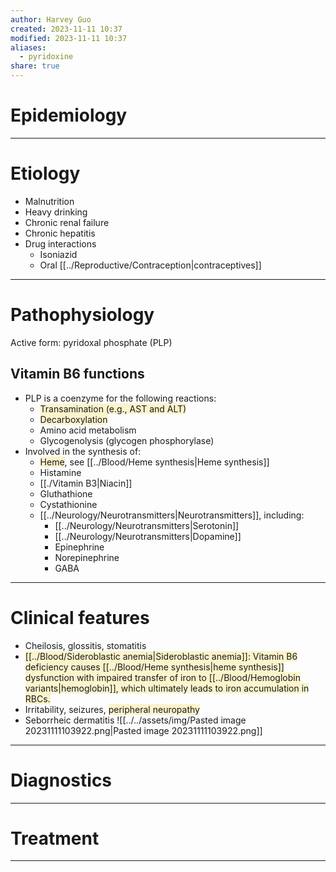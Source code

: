 ```yaml
---
author: Harvey Guo
created: 2023-11-11 10:37
modified: 2023-11-11 10:37
aliases:
  - pyridoxine
share: true
---
```

# Epidemiology


---
# Etiology
- Malnutrition
- Heavy drinking
- Chronic renal failure
- Chronic hepatitis
- Drug interactions
	- Isoniazid 
	- Oral [[../Reproductive/Contraception|contraceptives]]

---
# Pathophysiology
Active form: pyridoxal phosphate (PLP)
## Vitamin B6 functions
- PLP is a coenzyme for the following reactions:
	- <span style="background:rgba(240, 200, 0, 0.2)">Transamination (e.g., AST and ALT)</span>
	- <span style="background:rgba(240, 200, 0, 0.2)">Decarboxylation</span>
	- Amino acid metabolism
	- Glycogenolysis (glycogen phosphorylase)
- Involved in the synthesis of:
	- <span style="background:rgba(240, 200, 0, 0.2)">Heme</span>, see [[../Blood/Heme synthesis|Heme synthesis]]
	- Histamine
	- [[./Vitamin B3|Niacin]]
	- Gluthathione
	- Cystathionine 
	- [[../Neurology/Neurotransmitters|Neurotransmitters]], including:
		- [[../Neurology/Neurotransmitters|Serotonin]]
		- [[../Neurology/Neurotransmitters|Dopamine]]
		- Epinephrine
		- Norepinephrine
		- GABA

---
# Clinical features
- Cheilosis, glossitis, stomatitis
- <span style="background:rgba(240, 200, 0, 0.2)">[[../Blood/Sideroblastic anemia|Sideroblastic anemia]]: Vitamin B6 deficiency causes [[../Blood/Heme synthesis|heme synthesis]] dysfunction with impaired transfer of iron to [[../Blood/Hemoglobin variants|hemoglobin]], which ultimately leads to iron accumulation in RBCs.</span>
- Irritability, seizures, <span style="background:rgba(240, 200, 0, 0.2)">peripheral neuropathy</span>
- Seborrheic dermatitis
![[../../assets/img/Pasted image 20231111103922.png|Pasted image 20231111103922.png]]

---
# Diagnostics


---
# Treatment


---
